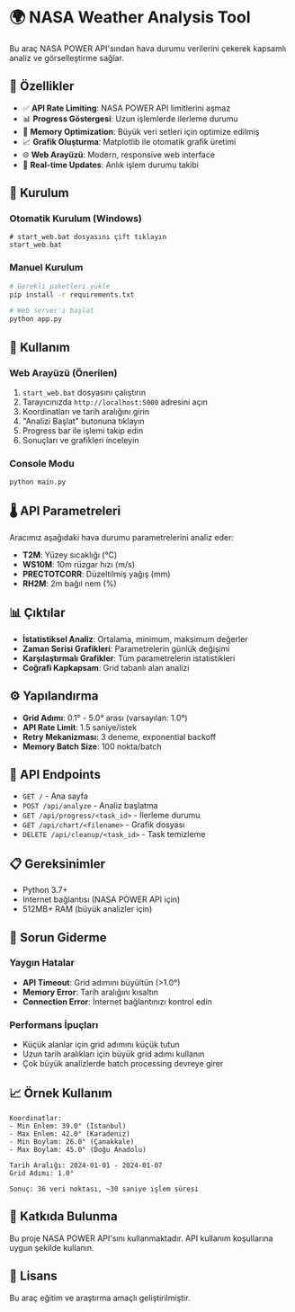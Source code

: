 # 🌍 NASA Weather Analysis Tool

Bu araç NASA POWER API'sından hava durumu verilerini çekerek kapsamlı analiz ve görselleştirme sağlar.

## 🚀 Özellikler

- ✅ **API Rate Limiting**: NASA POWER API limitlerini aşmaz
- 📊 **Progress Göstergesi**: Uzun işlemlerde ilerleme durumu
- 💾 **Memory Optimization**: Büyük veri setleri için optimize edilmiş
- 📈 **Grafik Oluşturma**: Matplotlib ile otomatik grafik üretimi
- 🌐 **Web Arayüzü**: Modern, responsive web interface
- 📱 **Real-time Updates**: Anlık işlem durumu takibi

## 🔧 Kurulum

### Otomatik Kurulum (Windows)
```batch
# start_web.bat dosyasını çift tıklayın
start_web.bat
```

### Manuel Kurulum
```bash
# Gerekli paketleri yükle
pip install -r requirements.txt

# Web server'ı başlat
python app.py
```

## 📱 Kullanım

### Web Arayüzü (Önerilen)
1. `start_web.bat` dosyasını çalıştırın
2. Tarayıcınızda `http://localhost:5000` adresini açın
3. Koordinatları ve tarih aralığını girin
4. "Analizi Başlat" butonuna tıklayın
5. Progress bar ile işlemi takip edin
6. Sonuçları ve grafikleri inceleyin

### Console Modu
```bash
python main.py
```

## 🌡️ API Parametreleri

Aracımız aşağıdaki hava durumu parametrelerini analiz eder:

- **T2M**: Yüzey sıcaklığı (°C)
- **WS10M**: 10m rüzgar hızı (m/s)  
- **PRECTOTCORR**: Düzeltilmiş yağış (mm)
- **RH2M**: 2m bağıl nem (%)

## 📊 Çıktılar

- **İstatistiksel Analiz**: Ortalama, minimum, maksimum değerler
- **Zaman Serisi Grafikleri**: Parametrelerin günlük değişimi
- **Karşılaştırmalı Grafikler**: Tüm parametrelerin istatistikleri
- **Coğrafi Kapkapsam**: Grid tabanlı alan analizi

## ⚙️ Yapılandırma

- **Grid Adımı**: 0.1° - 5.0° arası (varsayılan: 1.0°)
- **API Rate Limit**: 1.5 saniye/istek
- **Retry Mekanizması**: 3 deneme, exponential backoff
- **Memory Batch Size**: 100 nokta/batch

## 🔗 API Endpoints

- `GET /` - Ana sayfa
- `POST /api/analyze` - Analiz başlatma  
- `GET /api/progress/<task_id>` - İlerleme durumu
- `GET /api/chart/<filename>` - Grafik dosyası
- `DELETE /api/cleanup/<task_id>` - Task temizleme

## 📋 Gereksinimler

- Python 3.7+
- Internet bağlantısı (NASA POWER API için)
- 512MB+ RAM (büyük analizler için)

## 🐛 Sorun Giderme

### Yaygın Hatalar
- **API Timeout**: Grid adımını büyültün (>1.0°)
- **Memory Error**: Tarih aralığını kısaltın  
- **Connection Error**: İnternet bağlantınızı kontrol edin

### Performans İpuçları
- Küçük alanlar için grid adımını küçük tutun
- Uzun tarih aralıkları için büyük grid adımı kullanın
- Çok büyük analizlerde batch processing devreye girer

## 📈 Örnek Kullanım

```
Koordinatlar:
- Min Enlem: 39.0° (İstanbul)
- Max Enlem: 42.0° (Karadeniz)  
- Min Boylam: 26.0° (Çanakkale)
- Max Boylam: 45.0° (Doğu Anadolu)

Tarih Aralığı: 2024-01-01 - 2024-01-07
Grid Adımı: 1.0°

Sonuç: 36 veri noktası, ~30 saniye işlem süresi
```

## 🤝 Katkıda Bulunma

Bu proje NASA POWER API'sını kullanmaktadır. API kullanım koşullarına uygun şekilde kullanın.

## 📄 Lisans

Bu araç eğitim ve araştırma amaçlı geliştirilmiştir.